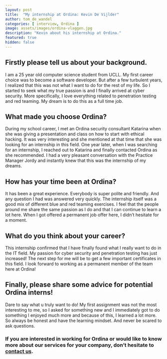 ```yaml
---
layout: post
title:  "My internship at Ordina: Kevin De Vijlder"
author: tom_de_wandel
categories: [ interview, Ordina ]
image: assets/images/ordina-vlaggen.jpg
description: "Kevin about his internship at Ordina."
featured: true
hidden: false
---
```


## Firstly please tell us about your background.
I am a 25 year old computer science student from UCLL. My first career choice was to become a software developer. But after a few turbulent years, I realized that this was not what I want to do for the rest of my life. So I started to seek what my true passion is and I finally arrived at cyber security. More specifically, I love everything related to penetration testing and red teaming. My dream is to do this as a full time job.

## What made you choose Ordina?
During my school career, I met an Ordina security consultant Katarina when she was giving a presentation and class on how to start with ethical hacking. It was very interesting and she mentioned at that time that she was looking for an internship in this field. One year later, when I was searching for an internship, I reached out to Katarina and finally contacted Ordina as she recommended. I had a very pleasant conversation with the Practice Manager Jordy and instantly knew that this was the internship of my dreams.

## How has your time been at Ordina?
It has been a great experience. Everybody is super polite and friendly. And any question I had was answered very quickly. The internship itself was a good mix of different blue and red teaming exercises.  I feel that the people around me share the same passion as I do and that I can continue to learn a lot here. When I got offered a permanent job offer here, I didn’t hesitate for a moment.

## What do you think about your career?
This internship confirmed that I have finally found what I really want to do in the IT field. My passion for cyber security and penetration testing has just increased! The next step for me will be to get a few important certificates in this field. I look forward to working as a permanent member of the team here at Ordina!

## Finally, please share some advice for potential Ordina interns!
Dare to say what u truly want to do! My first assignment was not the most interesting to me, so I asked for something new and I immediately got to do something I enjoyed much more and because of this, I learned a lot more. So always be honest and have the learning mindset. And never be scared to ask questions.

### If you are interested in working for Ordina or would like to know more about our services for your company, don’t hesitate to [contact us](https://www.ordina.be/diensten/security-and-privacy/).
